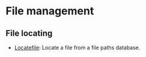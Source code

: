 
# File management

## File locating

* [Locatefile](https://github.com/computingfoundation/general-purpose-computing.packaged-solutions/tree/master/file_management/file_locating/locatefile#locatefile): Locate a file from a file paths database.

